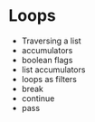 # Loops
* Traversing a list
* accumulators
* boolean flags
* list accumulators
* loops as filters
* break
* continue
* pass